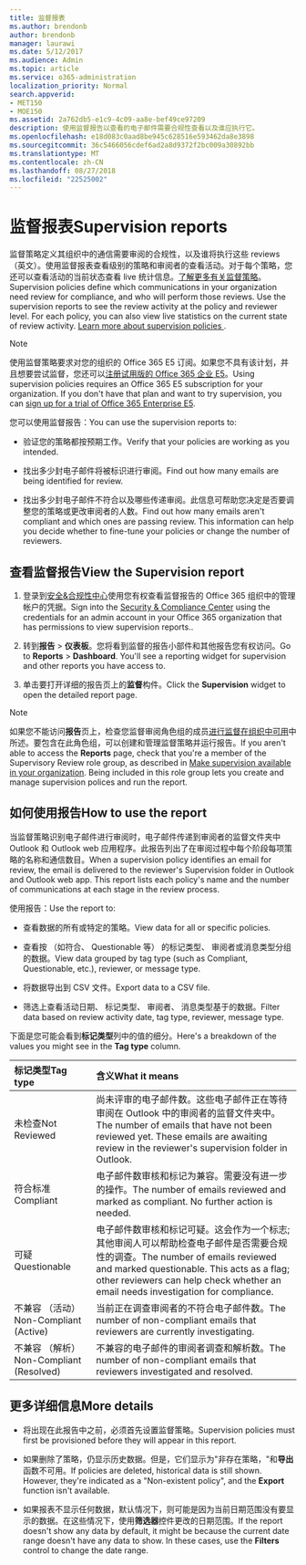 ```yaml
---
title: 监督报表
ms.author: brendonb
author: brendonb
manager: laurawi
ms.date: 5/12/2017
ms.audience: Admin
ms.topic: article
ms.service: o365-administration
localization_priority: Normal
search.appverid:
- MET150
- MOE150
ms.assetid: 2a762db5-e1c9-4c09-aa8e-bef49ce97209
description: 使用监督报告以查看的电子邮件需要合规性查看以及谁应执行它。
ms.openlocfilehash: e18d083c0aad8be945c628516e593462da8e3898
ms.sourcegitcommit: 36c5466056cdef6ad2a8d9372f2bc009a30892bb
ms.translationtype: MT
ms.contentlocale: zh-CN
ms.lasthandoff: 08/27/2018
ms.locfileid: "22525002"
---
```

# <a name="supervision-reports"></a><span data-ttu-id="ab563-103">监督报表</span><span class="sxs-lookup"><span data-stu-id="ab563-103">Supervision reports</span></span>

<span data-ttu-id="ab563-p101">监督策略定义其组织中的通信需要审阅的合规性，以及谁将执行这些 reviews （英文）。使用监督报表查看级别的策略和审阅者的查看活动。对于每个策略，您还可以查看活动的当前状态查看 live 统计信息。[了解更多有关监督策略](configure-supervision-policies.md)。</span><span class="sxs-lookup"><span data-stu-id="ab563-p101">Supervision policies define which communications in your organization need review for compliance, and who will perform those reviews. Use the supervision reports to see the review activity at the policy and reviewer level. For each policy, you can also view live statistics on the current state of review activity. [Learn more about supervision policies ](configure-supervision-policies.md) .</span></span> 
  
> [!NOTE]
> <span data-ttu-id="ab563-p102">使用监督策略要求对您的组织的 Office 365 E5 订阅。如果您不具有该计划，并且想要尝试监督，您还可以[注册试用版的 Office 365 企业 E5](https://go.microsoft.com/fwlink/p/?LinkID=698279)。</span><span class="sxs-lookup"><span data-stu-id="ab563-p102">Using supervision policies requires an Office 365 E5 subscription for your organization. If you don't have that plan and want to try supervision, you can [sign up for a trial of Office 365 Enterprise E5](https://go.microsoft.com/fwlink/p/?LinkID=698279).</span></span> 
  
<span data-ttu-id="ab563-110">您可以使用监督报告：</span><span class="sxs-lookup"><span data-stu-id="ab563-110">You can use the supervision reports to:</span></span>
  
- <span data-ttu-id="ab563-111">验证您的策略都按预期工作。</span><span class="sxs-lookup"><span data-stu-id="ab563-111">Verify that your policies are working as you intended.</span></span> 
    
- <span data-ttu-id="ab563-112">找出多少封电子邮件将被标识进行审阅。</span><span class="sxs-lookup"><span data-stu-id="ab563-112">Find out how many emails are being identified for review.</span></span>
    
- <span data-ttu-id="ab563-p103">找出多少封电子邮件不符合以及哪些传递审阅。此信息可帮助您决定是否要调整您的策略或更改审阅者的人数。</span><span class="sxs-lookup"><span data-stu-id="ab563-p103">Find out how many emails aren't compliant and which ones are passing review. This information can help you decide whether to fine-tune your policies or change the number of reviewers.</span></span>
    
## <a name="view-the-supervision-report"></a><span data-ttu-id="ab563-115">查看监督报告</span><span class="sxs-lookup"><span data-stu-id="ab563-115">View the Supervision report</span></span>

1. <span data-ttu-id="ab563-116">登录到[安全&amp;合规性中心](https://protection.office.com/)使用您有权查看监督报告的 Office 365 组织中的管理帐户的凭据。</span><span class="sxs-lookup"><span data-stu-id="ab563-116">Sign into the [Security &amp; Compliance Center](https://protection.office.com/) using the credentials for an admin account in your Office 365 organization that has permissions to view supervision reports..</span></span> 
    
2. <span data-ttu-id="ab563-p104">转到**报告** \> **仪表板**。您将看到监督的报告小部件和其他报告您有权访问。</span><span class="sxs-lookup"><span data-stu-id="ab563-p104">Go to **Reports** \> **Dashboard**. You'll see a reporting widget for supervision and other reports you have access to.</span></span>
    
3. <span data-ttu-id="ab563-119">单击要打开详细的报告页上的**监督**构件。</span><span class="sxs-lookup"><span data-stu-id="ab563-119">Click the **Supervision** widget to open the detailed report page.</span></span> 
    
> [!NOTE]
> <span data-ttu-id="ab563-p105">如果您不能访问**报告**页上，检查您监督审阅角色组的成员[进行监督在组织中可用](configure-supervision-policies.md#SRavailable)中所述。要包含在此角色组，可以创建和管理监督策略并运行报告。</span><span class="sxs-lookup"><span data-stu-id="ab563-p105">If you aren't able to access the **Reports** page, check that you're a member of the Supervisory Review role group, as described in [Make supervision available in your organization](configure-supervision-policies.md#SRavailable). Being included in this role group lets you create and manage supervision polices and run the report.</span></span> 
  
## <a name="how-to-use-the-report"></a><span data-ttu-id="ab563-122">如何使用报告</span><span class="sxs-lookup"><span data-stu-id="ab563-122">How to use the report</span></span>

<span data-ttu-id="ab563-p106">当监督策略识别电子邮件进行审阅时，电子邮件传递到审阅者的监督文件夹中 Outlook 和 Outlook web 应用程序。此报告列出了在审阅过程中每个阶段每项策略的名称和通信数目。</span><span class="sxs-lookup"><span data-stu-id="ab563-p106">When a supervision policy identifies an email for review, the email is delivered to the reviewer's Supervision folder in Outlook and Outlook web app. This report lists each policy's name and the number of communications at each stage in the review process.</span></span>
  
<span data-ttu-id="ab563-125">使用报告：</span><span class="sxs-lookup"><span data-stu-id="ab563-125">Use the report to:</span></span>
  
- <span data-ttu-id="ab563-126">查看数据的所有或特定的策略。</span><span class="sxs-lookup"><span data-stu-id="ab563-126">View data for all or specific policies.</span></span>
    
- <span data-ttu-id="ab563-127">查看按 （如符合、 Questionable 等） 的标记类型、 审阅者或消息类型分组的数据。</span><span class="sxs-lookup"><span data-stu-id="ab563-127">View data grouped by tag type (such as Compliant, Questionable, etc.), reviewer, or message type.</span></span>
    
- <span data-ttu-id="ab563-128">将数据导出到 CSV 文件。</span><span class="sxs-lookup"><span data-stu-id="ab563-128">Export data to a CSV file.</span></span>
    
- <span data-ttu-id="ab563-129">筛选上查看活动日期、 标记类型、 审阅者、 消息类型基于的数据。</span><span class="sxs-lookup"><span data-stu-id="ab563-129">Filter data based on review activity date, tag type, reviewer, message type.</span></span>
    
<span data-ttu-id="ab563-130">下面是您可能会看到**标记类型**列中的值的细分。</span><span class="sxs-lookup"><span data-stu-id="ab563-130">Here's a breakdown of the values you might see in the **Tag type** column.</span></span> 
  
|<span data-ttu-id="ab563-131">**标记类型**</span><span class="sxs-lookup"><span data-stu-id="ab563-131">**Tag type**</span></span>|<span data-ttu-id="ab563-132">**含义**</span><span class="sxs-lookup"><span data-stu-id="ab563-132">**What it means**</span></span>|
|:-----|:-----|
|<span data-ttu-id="ab563-133">未检查</span><span class="sxs-lookup"><span data-stu-id="ab563-133">Not Reviewed</span></span>  <br/> |<span data-ttu-id="ab563-p107">尚未评审的电子邮件数。这些电子邮件正在等待审阅在 Outlook 中的审阅者的监督文件夹中。</span><span class="sxs-lookup"><span data-stu-id="ab563-p107">The number of emails that have not been reviewed yet. These emails are awaiting review in the reviewer's supervision folder in Outlook.</span></span>  <br/> |
|<span data-ttu-id="ab563-136">符合标准</span><span class="sxs-lookup"><span data-stu-id="ab563-136">Compliant</span></span>  <br/> |<span data-ttu-id="ab563-p108">电子邮件数审核和标记为兼容。需要没有进一步的操作。</span><span class="sxs-lookup"><span data-stu-id="ab563-p108">The number of emails reviewed and marked as compliant. No further action is needed.</span></span>  <br/> |
|<span data-ttu-id="ab563-139">可疑</span><span class="sxs-lookup"><span data-stu-id="ab563-139">Questionable</span></span>  <br/> |<span data-ttu-id="ab563-p109">电子邮件数审核和标记可疑。这会作为一个标志;其他审阅人可以帮助检查电子邮件是否需要合规性的调查。</span><span class="sxs-lookup"><span data-stu-id="ab563-p109">The number of emails reviewed and marked questionable. This acts as a flag; other reviewers can help check whether an email needs investigation for compliance.</span></span>  <br/> |
|<span data-ttu-id="ab563-142">不兼容 （活动）</span><span class="sxs-lookup"><span data-stu-id="ab563-142">Non-Compliant (Active)</span></span>  <br/> |<span data-ttu-id="ab563-143">当前正在调查审阅者的不符合电子邮件数。</span><span class="sxs-lookup"><span data-stu-id="ab563-143">The number of non-compliant emails that reviewers are currently investigating.</span></span>  <br/> |
|<span data-ttu-id="ab563-144">不兼容 （解析）</span><span class="sxs-lookup"><span data-stu-id="ab563-144">Non-Compliant (Resolved)</span></span>  <br/> |<span data-ttu-id="ab563-145">不兼容的电子邮件的审阅者调查和解析数。</span><span class="sxs-lookup"><span data-stu-id="ab563-145">The number of non-compliant emails that reviewers investigated and resolved.</span></span>  <br/> |
   
## <a name="more-details"></a><span data-ttu-id="ab563-146">更多详细信息</span><span class="sxs-lookup"><span data-stu-id="ab563-146">More details</span></span>

- <span data-ttu-id="ab563-147">将出现在此报告中之前，必须首先设置监督策略。</span><span class="sxs-lookup"><span data-stu-id="ab563-147">Supervision policies must first be provisioned before they will appear in this report.</span></span>
    
- <span data-ttu-id="ab563-p110">如果删除了策略，仍显示历史数据。但是，它们显示为"非存在策略，"和**导出**函数不可用。</span><span class="sxs-lookup"><span data-stu-id="ab563-p110">If policies are deleted, historical data is still shown. However, they're indicated as a "Non-existent policy", and the **Export** function isn't available.</span></span> 
    
- <span data-ttu-id="ab563-p111">如果报表不显示任何数据，默认情况下，则可能是因为当前日期范围没有要显示的数据。在这些情况下，使用**筛选器**控件更改的日期范围。</span><span class="sxs-lookup"><span data-stu-id="ab563-p111">If the report doesn't show any data by default, it might be because the current date range doesn't have any data to show. In these cases, use the **Filters** control to change the date range.</span></span> 
    

